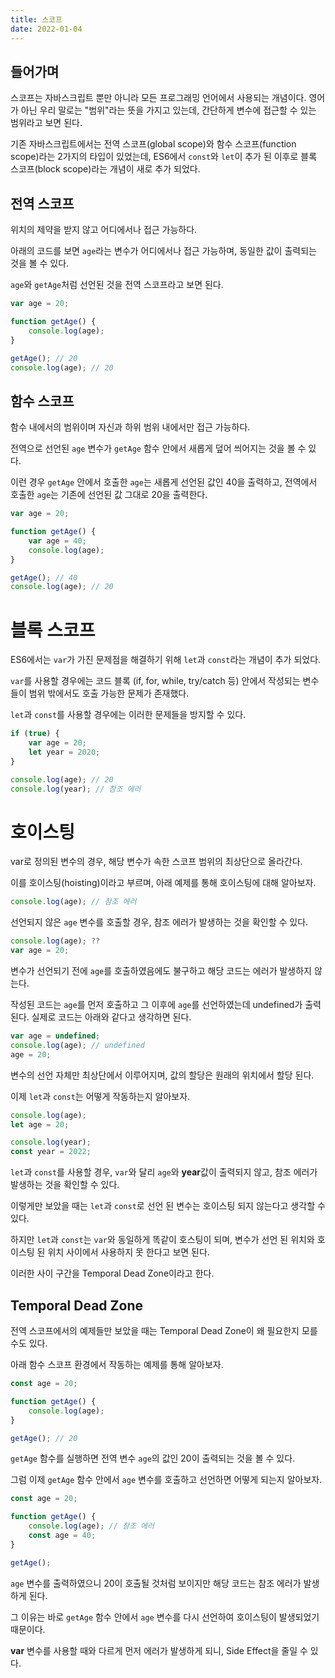 ```yaml
---
title: 스코프
date: 2022-01-04
---
```


## 들어가며

스코프는 자바스크립트 뿐만 아니라 모든 프로그래밍 언어에서 사용되는 개념이다. 영어가 아닌 우리 말로는 "범위"라는 뜻을 가지고 있는데, 간단하게 변수에 접근할 수 있는 범위라고 보면 된다.

기존 자바스크립트에서는 전역 스코프(global scope)와 함수 스코프(function scope)라는 2가지의 타입이 있었는데, ES6에서 `const`와 `let`이 추가 된 이후로 블록 스코프(block scope)라는 개념이 새로 추가 되었다.

## 전역 스코프
위치의 제약을 받지 않고 어디에서나 접근 가능하다.

아래의 코드를 보면 `age`라는 변수가 어디에서나 접근 가능하며, 동일한 값이 출력되는 것을 볼 수 있다.

`age`와 `getAge`처럼 선언된 것을 전역 스코프라고 보면 된다.

```javascript
var age = 20;

function getAge() {
    console.log(age);
}

getAge(); // 20
console.log(age); // 20
```

## 함수 스코프
함수 내에서의 범위이며 자신과 하위 범위 내에서만 접근 가능하다.

전역으로 선언된 `age` 변수가 `getAge` 함수 안에서 새롭게 덮어 씌어지는 것을 볼 수 있다.

이런 경우 `getAge` 안에서 호출한 `age`는 새롭게 선언된 값인 40을 출력하고, 전역에서 호출한 `age`는 기존에 선언된 값 그대로 20을 출력한다.

```javascript
var age = 20;

function getAge() {
    var age = 40;
    console.log(age);
}

getAge(); // 40
console.log(age); // 20
```

# 블록 스코프
ES6에서는 `var`가 가진 문제점을 해결하기 위해 `let`과 `const`라는 개념이 추가 되었다. 

`var`를 사용할 경우에는 코드 블록 (if, for, while, try/catch 등) 안에서 작성되는 변수들이 범위 밖에서도 호출 가능한 문제가 존재했다. 

`let`과 `const`를 사용할 경우에는 이러한 문제들을 방지할 수 있다.

```javascript
if (true) {
    var age = 20;
    let year = 2020;
}

console.log(age); // 20
console.log(year); // 참조 에러
```

# 호이스팅
var로 정의된 변수의 경우, 해당 변수가 속한 스코프 범위의 최상단으로 올라간다. 

이를 호이스팅(hoisting)이라고 부르며, 아래 예제를 통해 호이스팅에 대해 알아보자.

```javascript
console.log(age); // 참조 에러
```

선언되지 않은 `age` 변수를 호출할 경우, 참조 에러가 발생하는 것을 확인할 수 있다.

```javascript
console.log(age); ??
var age = 20;
```

변수가 선언되기 전에 `age`를 호출하였음에도 불구하고 해당 코드는 에러가 발생하지 않는다.

작성된 코드는 `age`를 먼저 호출하고 그 이후에 `age`를 선언하였는데 undefined가 출력 된다.
실제로 코드는 아래와 같다고 생각하면 된다.

```javascript
var age = undefined;
console.log(age); // undefined
age = 20;
```

변수의 선언 자체만 최상단에서 이루어지며, 값의 할당은 원래의 위치에서 할당 된다.

이제 `let`과 `const`는 어떻게 작동하는지 알아보자.

```javascript
console.log(age);
let age = 20;

console.log(year);
const year = 2022;
```

`let`과 `const`를 사용할 경우, `var`와 달리 `age`와 **year**값이 출력되지 않고, 참조 에러가 발생하는 것을 확인할 수 있다.

이렇게만 보았을 때는 `let`과 `const`로 선언 된 변수는 호이스팅 되지 않는다고 생각할 수 있다.

하지만 `let`과 `const`는 `var`와 동일하게 똑같이 호스팅이 되며, 변수가 선언 된 위치와 호이스팅 된 위치 사이에서 사용하지 못 한다고 보면 된다.

이러한 사이 구간을 Temporal Dead Zone이라고 한다.

## Temporal Dead Zone
전역 스코프에서의 예제들만 보았을 때는 Temporal Dead Zone이 왜 필요한지 모를 수도 있다.

아래 함수 스코프 환경에서 작동하는 예제를 통해 알아보자.

```javascript
const age = 20;

function getAge() {
    console.log(age);
}

getAge(); // 20
```

`getAge` 함수를 실행하면 전역 변수 `age`의 값인 20이 출력되는 것을 볼 수 있다.

그럼 이제 `getAge` 함수 안에서 `age` 변수를 호출하고 선언하면 어떻게 되는지 알아보자.

```javascript
const age = 20;

function getAge() {
    console.log(age); // 참조 에러
    const age = 40;
}

getAge();
```

`age` 변수를 출력하였으니 20이 호출될 것처럼 보이지만 해당 코드는 참조 에러가 발생하게 된다.

그 이유는 바로 `getAge` 함수 안에서 `age` 변수를 다시 선언하여 호이스팅이 발생되었기 때문이다.

**var** 변수를 사용할 때와 다르게 먼저 에러가 발생하게 되니, Side Effect을 줄일 수 있다.